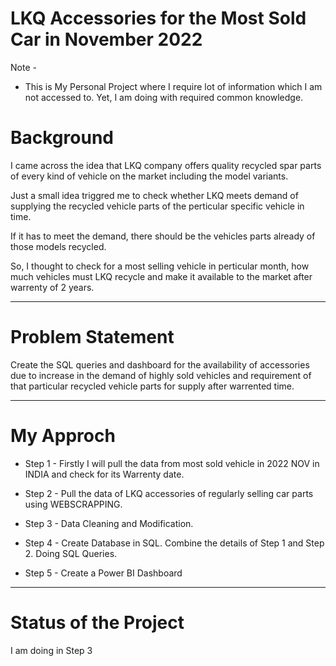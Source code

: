 # LKQ Accessories for the Most Sold Car in November 2022

Note - 

* This is My Personal Project where I require lot of information which I am not accessed to. Yet, I am doing with required common knowledge.

# Background

I came across the idea that LKQ company offers quality recycled spar parts of every kind of vehicle on the market including the model variants.

Just a small idea triggred me to check whether LKQ meets demand of supplying the recycled vehicle parts of the perticular specific vehicle in time.

If it has to meet the demand, there should be the vehicles parts already of those models recycled.

So, I thought to check for a most selling vehicle in perticular month, how much vehicles must LKQ recycle and make it available to the market after warrenty of 2 years.

-------------------------------------------------------------------------------------------------------------------------------------------------------------------------------

# Problem Statement

Create the SQL queries and dashboard for the availability of accessories due to increase in the demand of highly sold vehicles and requirement of that particular recycled vehicle parts for supply after warrented time.

-------------------------------------------------------------------------------------------------------------------------------------------------------------------------------

# My Approch 

* Step 1 - Firstly I will pull the data from most sold vehicle in 2022 NOV in INDIA and check for its Warrenty date.

* Step 2 - Pull the data of LKQ accessories of regularly selling car parts using WEBSCRAPPING.

* Step 3 - Data Cleaning and Modification.

* Step 4 - Create Database in SQL. Combine the details of Step 1 and Step 2. Doing SQL Queries.

* Step 5 - Create a Power BI Dashboard

-------------------------------------------------------------------------------------------------------------------------------------------------------------------------------

# Status of the Project

I am doing in Step 3



